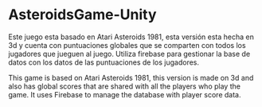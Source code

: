 # AsteroidsGame-Unity
Este juego esta basado en Atari Asteroids 1981, esta versión esta hecha en 3d y cuenta con puntuaciones globales que se comparten con todos los jugadores que jueguen al juego. Utiliza firebase para gestionar la base de datos con los datos de las puntuaciones de los jugadores.

This game is based on Atari Asteroids 1981, this version is made on 3d and also has global scores that are shared with all the players who play the game.
It uses Firebase to manage the database with player score data.
